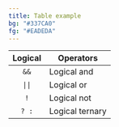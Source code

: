 ```yaml
---
title: Table example
bg: "#337CA0"
fg: "#EADEDA"
---
```

| Logical | Operators |
|:---:| --- |
| `&&` | Logical and |
| `\|\|` | Logical or |
| `!` | Logical not |
| `? :` | Logical ternary |
